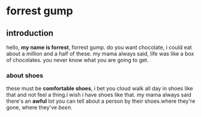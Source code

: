 # forrest gump

## introduction
hello, **my name is forrest**, forrest gump. do you want chocolate, i could eat about a million and a half of these. my mama always said, life was like a box of chocolates. you never know what you are going to get.


### about shoes
these must be  **comfortable shoes**, i bet you cloud walk all day in shoes like that and not feel a thing.i wish i have shoes like that. my mama always said there's an __awful__ lot you can tell about a person by their shoes.where they're gone, where they've *been*.
